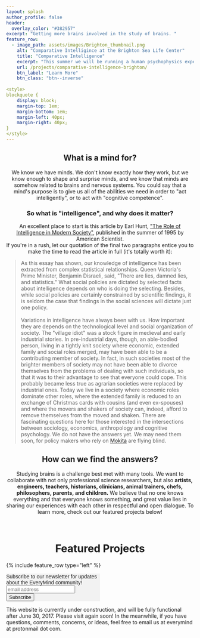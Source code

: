 ```yaml
---
layout: splash
author_profile: false
header:
  overlay_color: "#382957"
excerpt: "Getting more brains involved in the study of brains. "
feature_row:
  - image_path: assets/images/Brighton_thumbnail.png
    alt: "Comparative Intelligince at the Brighton Sea Life Center"
    title: "Comparative Intelligence"
    excerpt: "This summer we will be running a human psychophysics experiment as part of an exhibit at the Brighton Sea Life Center about comparative intelligence research. You can contribute to this project both at the Sea Life Center or online!"
    url: /projects/comparative-intelligence-brighton/
    btn_label: "Learn More"
    btn_class: "btn--inverse"
    
<style>
blockquote { 
    display: block;
    margin-top: 1em;
    margin-bottom: 1em;
    margin-left: 40px;
    margin-right: 40px;
}
</style>
---
```

<h2 style="text-align: center;"> What is a mind for? </h2>

<p style="text-align: center;"> We know we have minds. We don't know exactly how they work, but we know enough to shape and surprise minds, and we know that minds are somehow related to brains and nervous systems. You could say that a mind's purpose is to give us all of the abilities we need in order to "act intelligently", or to act with "cognitive competence".</p>

<h3 style="text-align: center;">So what is "intelligence", and why does it matter? </h3>

<p style="text-align: center;"> An excellent place to start is this article by Earl Hunt, <a href="http://www.psych.utoronto.ca/users/reingold/courses/intelligence/cache/Hunt-full.html">"The Role of Intelligence in Modern Society"</a>, published in the summer of 1995 by American Scientist. <br/>If you're in a rush, let our quotation of the final two paragraphs entice you to make the time to read the article in full (it's totally worth it): 
<blockquote cite="http://www.psych.utoronto.ca/users/reingold/courses/intelligence/cache/Hunt-full.html">
As this essay has shown, our knowledge of intelligence has been extracted from complex statistical relationships. Queen Victoria's Prime Minister, Benjamin Disraeli, said, "There are lies, damned lies, and statistics." What social policies are dictated by selected facts about intelligence depends on who is doing the selecting. Besides, while social policies are certainly constrained by scientific findings, it is seldom the case that findings in the social sciences will dictate just one policy. <br/><br/> Variations in intelligence have always been with us. How important they are depends on the technological level and social organization of society. The "village idiot" was a stock figure in medieval and early industrial stories. In pre-industrial days, though, an able-bodied person, living in a tightly knit society where economic, extended family and social roles merged, may have been able to be a contributing member of society. In fact, in such societies most of the brighter members of society may not have been able to divorce themselves from the problems of dealing with such individuals, so that it was to their advantage to see that everyone could cope. This probably became less true as agrarian societies were replaced by industrial ones. Today we live in a society where economic roles dominate other roles, where the extended family is reduced to an exchange of Christmas cards with cousins (and even ex-spouses) and where the movers and shakers of society can, indeed, afford to remove themselves from the moved and shaken. There are fascinating questions here for those interested in the intersections between sociology, economics, anthropology and cognitive psychology. We do not have the answers yet. We may need them soon, for policy makers who rely on <a href="https://en.wikipedia.org/wiki/Elephant_in_the_room#Similar">Mokita</a> are flying blind.
</blockquote>

<h2 style="text-align: center;">How can we find the answers? </h2>

<p style="text-align: center;">Studying brains is a challenge best met with many tools. We want to collaborate with not only professional science researchers, but also <b>artists, engineers, teachers, historians, clinicians, animal trainers, chefs, philosophers, parents, and children.</b> We believe that no one knows everything and that everyone knows something, and great value lies in sharing our experiences with each other in respectful and open dialogue. To learn more, check out our featured projects below! <br/><br/><br/></p>

<h1 style="text-align: center;"> Featured Projects </h1>

{% include feature_row type="left" %}

<!-- Begin MailChimp Signup Form -->
<link href="//cdn-images.mailchimp.com/embedcode/horizontal-slim-10_7.css" rel="stylesheet" type="text/css">
<style type="text/css">
	#mc_embed_signup{background:#f2f2f2; clear:left; font:14px Oxygen,Helvetica,Arial,sans-serif; width:50%;}
	/* Add your own MailChimp form style overrides in your site stylesheet or in this style block.
	   We recommend moving this block and the preceding CSS link to the HEAD of your HTML file. */
</style>
<div id="mc_embed_signup">
<form action="//online.us16.list-manage.com/subscribe/post?u=eb2472695fd6c8a6c2291c528&amp;id=322b339266" method="post" id="mc-embedded-subscribe-form" name="mc-embedded-subscribe-form" class="validate" target="_blank" novalidate>
    <div id="mc_embed_signup_scroll">
	<label for="mce-EMAIL">Subscribe to our newsletter for updates about the EveryMind community!</label>
	<input type="email" value="" name="EMAIL" class="email" id="mce-EMAIL" placeholder="email address" required>
    <!-- real people should not fill this in and expect good things - do not remove this or risk form bot signups-->
    <div style="position: absolute; left: -5000px;" aria-hidden="true"><input type="text" name="b_eb2472695fd6c8a6c2291c528_322b339266" tabindex="-1" value=""></div>
    <div class="clear"><input type="submit" value="Subscribe" name="subscribe" id="mc-embedded-subscribe" class="button"></div>
    </div>
</form>
</div>

<!--End mc_embed_signup-->

This website is currently under construction, and will be fully functional after June 30, 2017. Please visit again soon! In the meanwhile, if you have questions, comments, concerns, or ideas, feel free to email us at everymind at protonmail dot com. 
